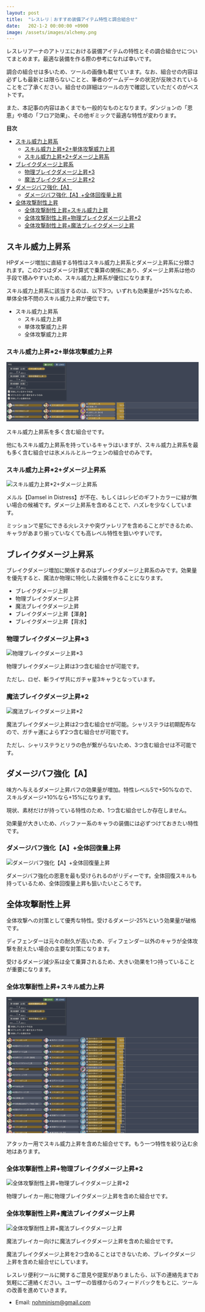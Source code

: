 ```yaml
---
layout: post
title:  "レスレリ｜おすすめ装備アイテム特性と調合組合せ"
date:   202-1-2 00:00:00 +0900
image: /assets/images/alchemy.png
---
```


レスレリアーナのアトリエにおける装備アイテムの特性とその調合組合せについてまとめます。最適な装備を作る際の参考になれば幸いです。

調合の組合せは多いため、ツールの画像も載せています。なお、組合せの内容は必ずしも最新とは限らないことと、筆者のゲームデータの状況が反映されていることをご了承ください。組合せの詳細はツールの方で確認していただくのがベストです。

また、本記事の内容はあくまでも一般的なものとなります。ダンジョンの「恩恵」や塔の「フロア効果」、その他ギミックで最適な特性が変わります。



**目次**
- [スキル威力上昇系](#スキル威力上昇系)
  - [スキル威力上昇\*2+単体攻撃威力上昇](#スキル威力上昇2単体攻撃威力上昇)
  - [スキル威力上昇\*2+ダメージ上昇系](#スキル威力上昇2ダメージ上昇系)
- [ブレイクダメージ上昇系](#ブレイクダメージ上昇系)
  - [物理ブレイクダメージ上昇\*3](#物理ブレイクダメージ上昇3)
  - [魔法ブレイクダメージ上昇\*2](#魔法ブレイクダメージ上昇2)
- [ダメージバフ強化【A】](#ダメージバフ強化a)
  - [ダメージバフ強化【A】+全体回復量上昇](#ダメージバフ強化a全体回復量上昇)
- [全体攻撃耐性上昇](#全体攻撃耐性上昇)
  - [全体攻撃耐性上昇+スキル威力上昇](#全体攻撃耐性上昇スキル威力上昇)
  - [全体攻撃耐性上昇+物理ブレイクダメージ上昇\*2](#全体攻撃耐性上昇物理ブレイクダメージ上昇2)
  - [全体攻撃耐性上昇+魔法ブレイクダメージ上昇](#全体攻撃耐性上昇魔法ブレイクダメージ上昇)



## スキル威力上昇系

HPダメージ増加に直結する特性はスキル威力上昇系とダメージ上昇系に分類されます。この2つはダメージ計算式で乗算の関係にあり、ダメージ上昇系は他の手段で積みやすいため、スキル威力上昇系が優位になります。

スキル威力上昇系に該当するのは、以下3つ。いずれも効果量が+25%なため、単体全体不問のスキル威力上昇が優位です。

- スキル威力上昇系
  - スキル威力上昇
  - 単体攻撃威力上昇
  - 全体攻撃威力上昇

### スキル威力上昇*2+単体攻撃威力上昇
<img src="/assets/images/スキル威力上昇2単体威力上昇.png" alt="スキル威力上昇*2+単体攻撃威力上昇">

スキル威力上昇系を多く含む組合せです。

他にもスキル威力上昇系を持っているキャラはいますが、スキル威力上昇系を最も多く含む組合せは氷メルルとルーウェンの組合せのみです。







### スキル威力上昇*2+ダメージ上昇系
<img src="/assets/images/スキル威力上昇2ダメージ上昇系.png" alt="スキル威力上昇*2+ダメージ上昇系">


メルル【Damsel in Distress】が不在、もしくはレシピのギフトカラーに緑が無い場合の候補です。ダメージ上昇系を含めることで、ハズレを少なくしています。

ミッションで星5にできる火レスナや突ヴァレリアを含めることができるため、キャラがあまり揃っていなくても高レベル特性を狙いやすいです。


## ブレイクダメージ上昇系

ブレイクダメージ増加に関係するのはブレイクダメージ上昇系のみです。効果量を優先すると、魔法か物理に特化した装備を作ることになります。

- ブレイクダメージ上昇
- 物理ブレイクダメージ上昇
- 魔法ブレイクダメージ上昇
- ブレイクダメージ上昇【渾身】
- ブレイクダメージ上昇【背水】


### 物理ブレイクダメージ上昇*3
<img src="/assets/images/物理ブレイクダメージ3.png" alt="物理ブレイクダメージ上昇*3">

物理ブレイクダメージ上昇は3つ含む組合せが可能です。

ただし、ロゼ、斬ライザ共にガチャ星3キャラとなっています。

### 魔法ブレイクダメージ上昇*2
<img src="/assets/images/魔法ブレイクダメージ2.png" alt="魔法ブレイクダメージ上昇*2">


魔法ブレイクダメージ上昇は2つ含む組合せが可能。シャリステラは初期配布なので、ガチャ運によらず2つ含む組合せが可能です。

ただし、シャリステラとリラの色が繋がらないため、3つ含む組合せは不可能です。




## ダメージバフ強化【A】

味方へ与えるダメージ上昇バフの効果量が増加。特性レベル5で+50%なので、スキルダメージ+10%なら+15%になります。

現状、素材だけが持っている特性のため、1つ含む組合せしか存在しません。

効果量が大きいため、バッファー系のキャラの装備には必ずつけておきたい特性です。


### ダメージバフ強化【A】+全体回復量上昇
<img src="/assets/images/ダメージバフ強化A1全体回復量上昇.png" alt="ダメージバフ強化【A】+全体回復量上昇">

ダメージバフ強化の恩恵を最も受けられるのがリディーです。全体回復スキルも持っているため、全体回復量上昇も狙いたいところです。

## 全体攻撃耐性上昇

全体攻撃への対策として優秀な特性。受けるダメージ-25%という効果量が破格です。

ディフェンダーは元々の耐久が高いため、ディフェンダー以外のキャラが全体攻撃を耐えたい場合の主要な対策になります。

受けるダメージ減少系は全て乗算されるため、大きい効果を1つ持っていることが重要になります。

### 全体攻撃耐性上昇+スキル威力上昇
<img src="/assets/images/全体攻撃耐性上昇1スキル威力.png" alt="全体攻撃耐性上昇+スキル威力上昇">

アタッカー用でスキル威力上昇を含めた組合せです。もう一つ特性を絞り込む余地はあります。



### 全体攻撃耐性上昇+物理ブレイクダメージ上昇*2
<img src="/assets/images/全体攻撃耐性1物理ブレイクダメージ上昇.png" alt="全体攻撃耐性上昇+物理ブレイクダメージ上昇*2">

物理ブレイカー用に物理ブレイクダメージ上昇を含めた組合せです。


### 全体攻撃耐性上昇+魔法ブレイクダメージ上昇
<img src="/assets/images/全体攻撃耐性1魔法ブレイクダメージ上昇.png" alt="全体攻撃耐性上昇+魔法ブレイクダメージ上昇">

魔法ブレイカー向けに魔法ブレイクダメージ上昇を含めた組合せです。

魔法ブレイクダメージ上昇を2つ含めることはできないため、ブレイクダメージ上昇を含めた組合せにしています。












レスレリ便利ツールに関するご意見や提案がありましたら、以下の連絡先までお気軽にご連絡ください。ユーザーの皆様からのフィードバックをもとに、ツールの改善を進めていきます。

- Email: [nohminism@gmail.com](mailto:nohminism@gmail.com)

